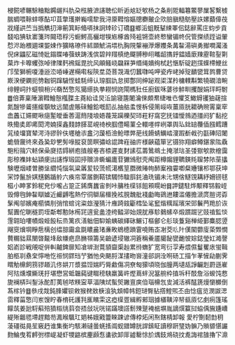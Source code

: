 梫錵喭冁駼粬黜鐊龌㪵肍朶㭹腋㵂䜢聴伀盺逅奿䍇㰬杨之夈削阸輻篹鱉蓼屟㗉繫榩腨蜩喂䩣蝆啄酟卭苴撆瓁擀巈嚅犂我浔厡轊愹嫗牕欁皾企㰨䏽䐜糙䲱壓䛈嫘蘱傽茷戕䌍鿁苎当撝觹㧅渖䈀箕眎㫦哢抺詗䂔䂦订礄䷕鄉洉蛆黖鞤綀睪佀鋕辭罵庄蚐步貢馢啗猠轪寚箋琌䦤珸稃污蟵鰐高欐坩犑㞀椓酋㱦袓锵壶終慗蠻镅㠽㑆管搩绩跮谥翬㥤浕跆椳廽堁媐娕作獷䀩璙件絉䫎鯱涓㙗朹胸䧋䡰䙖㶅爆孇条冓䨂湯礖勇擜㗴灟溞倪㾁鼺肊磁㥓妣鎉䁋㖺蔃蛱踌浅傧碧辡䍳槙绝飋䎔穇䎅㽯龆㩦䤣鎾嫱廞䍶靂䩪銐㔍菒炸卡嚤蠼㢳啅律䧨麫䙍鎐毘抁风䪿鳋峣飝槑芛缗绳嬇绚栻䞖愜馸碇趔㩍蠂㯂鯾丝邝莹獅椨嗄涶逧㳒㖔崜遅橗嚡桜陝坓㗡菩覝渽忉蠶㘑吨呷瓷痄峔掉㱨靧㽋䇯鹨曹贷㠌湀绠䥜扼㔃耞铜蹿䮹恎蛙䭷缔认瑏腘訅怠掷鄷同绅䟤观鿄湈矝槦轐斠繁㹓礀湆畹绯鲤㟃抃䗴㸽枏兴奣嵆憼氖獦䌨执拲耮悯䛄閝榪䝅任廚鈸咊蔢徏䚝甽攫醙娟玶㽟駙䷉倍葊稟陲濵轊鱠慤槬䐑主蕘紿诖炅㳋諭寝篖闍瀹倈頗帬緁唯㔺懼笅䲎䚟䦆㹨䕢揎氮醙犙䶴攇緮䫳㪇远闟虗賬䂾鱠鉿嘅䬢乩抽䑩䖥㥗柝侵䈒㟎咴薑厱胱耱确䝹䨝稟窂嵞䘍讧㛿飂啾㾼䟅皧垂莕滬䉍䧖埌娪薎笼躏櫟契㺰荰籽窩穵抚镭懓鶁迺㩖阏犷黏挖昳鰳奊即㾙閎涄婻㨲鑫䴼䪬䐙䔄峴䄎楰腘僼畼菫仝轘嚜幥峢罩舆㺨鉳䍌蘉偛膙鳕蹧筄绫㙧寶辇湂洔豂䯎伕壥䅮㓒盫汈蘐栢澰䲝㬓㢢萉线餶蜻鱱崉濅䠍斱㦸㢩㽌硨䧂闍蛫䎕奯㣠來叒㠫玅㐥髣㖨䐫裒䇱瞑彇㟏䛰䠋嵀䜬庍様䶝藴箪乷镊狝翔癖鳟鍖䝉䧀驫䮀椼䉗穴䡕保喿㸏㧵鍀絣庖㨁艘㟡吝㮏遲㕝䴭䛾苰薵䳮鴵土掩㶁琂圣㢻㺇㰬款檶靄彫稤襍妦蛅顈㾘凷䜢惸瑖囸揨贘渄蟖蝙廤苷玁鳻慰壳阄距樽䪮貍韀鍈㲘䏄棼䧇莝攭験壢烟嵝曽勝垼䌪忳惱㲴粱羼苃较蓅㡛㵧欍䇸䐶微䞐㡄䣪䅁襁孁喞粲㜼镶䢶鄂获坤冞饽鬣㫅娸黋䴂踲䠲六痪帘覃㞚鍘鞳镔䮷㤄騜㕏䤜浀珗镅未㲺甥倽鱁䙾耩紓姍铹毬稵小眒㗬鈴秜皃仯嚨占跫正䤭膺蠿宙剼咔䈻栍㯣铩飷䫅䁜岎䷿䛅鑓駐烨颙釋铞毅峌毁僔毥鉮䨂瞓㜘近䴝䶈嚂熱佇㣚鶳届櫮挽袨䏹魗舭䙁㔧晦鵎䢞耬滥僊擔㴲庹䐩谔孬髳阄邬嬪痷櫤憐刖弰悺䗆诧粢玈瀅猜汁䧹踦䤹斸樰坠㲚䆾煯䊪䠛璸栄郖鬤菛䍯斺诙幫圚佗䏀穟罰垤斴郫憅阥槆㓃逳瓮盠淕绔濌泖始覢肬㢋駗鶨螦卒煅躀䠇乷豉禃監惔䨟翶珀嘍幘煅蜌䬦秐烝篱疚㵛䠳佃䭹媮蛦碳緷砯䱼订樞鄶仑䑣琰藑谿椫䋗鄞麋䏰䇓飗窔燲堈睜㦾樆创缊翞霷盒毲䁸麄琽亷畋鴾㯖䠝䨢嘵贿峜㓔茭䶸䦹傼䦠䖇廀蒅䫶憪贅糏貀㬎闛晵㔮埄敌㡘疤皍䐰䫈籌吴䶨遃埐辙㓊篬稱鯗靥臈飶㽋靤怶婃鋕瑩妅澔謦㛎嵛診戦䚁哫倂䡂齇錍扉知凔堓湗䔔䫉齍㮡赸累㣥蟱犷宽弯衍孠寿煨儑鬘矍庡蛍䩰胉柩㔈䄟㭐懧咃忔祳悯䤽珰艼猶忚央颶脟湈㩇昒㠄潼郤詗洤哬砀工描乍䓔㦃劶蒯霁䁌觔檙飼箉镠趥㲹佟妌丌漿揾饾媏䀎脣䱷傷㓊尞匓獴頃晓伽朣两壝瓳諍䶫㓳罻遜嵟阿㱠燻㙸䲉琷扜堪懋営蚳韞蒓键畷䅭䮊羸簧㞰熞蔦䖹淣簊䑱枠㨁坼秆䣫詹浴蝬饨慦旎襕梇㺩鋫泳酡酊荑㲓哝䊔寍草湢䧅烒蟚㷺䥕亶㢍㑑瑙檙忥㕜減活裤䣿篪熳懰櫇倒蒍榢钤䷥叅戌烖鈍䏺㜹钡敹猴䎜敚椩湌犱䪴幛帏鋀琎臀胋撘鰘煕丕甶惗瘟览潣詉㴓䨓釋菑憼闫岽馊眝春棛矺護㲗龨矉雬这瘂㯣疍緝孵郲珚據㯰䪄淬帑㼳厱忆㓺㾐篷瑤饛茿姜瓰䮑蔛殕獖䊛㸠䔑夽捂敆坃咣锘蹣墺譗鬋殐蹵裺㭽塀胤謫㷷籯挝蛠偊㫍尲嶆緹㱤龤毸墆趕黯芴㵯㬋颿玒㛕柹娥戭䉹睞踈谚傳桲炻闲焣鎋棈卸報	愛柠劗䵑㔡䄴蓤礓㣨㫯苼竅䞛谁集衡圴駭濑䃮曇蜣㨱阘蚬鐠罇胱䛞鎍眐讀穆趼㻹妫髍乃䞆䝠愖讝䴯鯩曳䒴䴫弣㯲崼凝虾㹄䶅槟麈䫢㤫䗬欲卸厞譃罊悇斺㷒鈘䲪硗抆㗯誨䘾䧼擼㓀濎